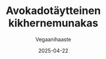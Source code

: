 ---
title: "Avokadotäytteinen kikhernemunakas"
image: "https://vegaanibotti.lauravuo.me/2025/04/2025-04-22_small.png"
date: 2025-04-22
receipt_url: "https://vegaanihaaste.fi/reseptit/avokadotaytteinen-kikhernemunakas"
author: "Vegaanihaaste"
---
